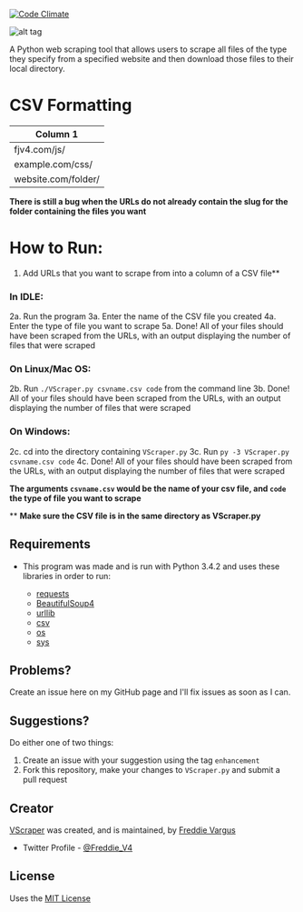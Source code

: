 [![Code Climate](https://codeclimate.com/github/FreddieV4/VScraper/badges/gpa.svg)](https://codeclimate.com/github/FreddieV4/VScraper)

![alt tag](http://fjv4.com/img/portfolio/vscraper-banner.png)

A Python web scraping tool that allows users to scrape all files of the type they specify from a specified website and then download those files to their local directory.

# CSV Formatting
| Column 1            |
|---------------------|
| fjv4.com/js/        |
| example.com/css/    |
| website.com/folder/ |

**There is still a bug when the URLs do not already contain the slug for the folder containing the files you want**

# How to Run:
  1. Add URLs that you want to scrape from into a column of a CSV file**
  
### In IDLE:

  2a. Run the program
  3a. Enter the name of the CSV file you created
  4a. Enter the type of file you want to scrape
  5a. Done! All of your files should have been scraped from the URLs, with an output displaying the number of files that were scraped
  
### On Linux/Mac OS:

  2b. Run `./VScraper.py csvname.csv code` from the command line
  3b. Done! All of your files should have been scraped from the URLs, with an output displaying the number of files that were scraped
  
  
### On Windows:

  2c. cd into the directory containing `VScraper.py`
  3c. Run `py -3 VScraper.py csvname.csv code`
  4c. Done! All of your files should have been scraped from the URLs, with an output displaying the number of files that were scraped
  
**The arguments `csvname.csv` would be the name of your csv file, and `code` the type of file you want to scrape**

  
** **Make sure the CSV  file is in the same directory as VScraper.py**

## Requirements
  - This program was made and is run with Python 3.4.2 and uses these libraries in order to run:
  
      - [requests](http://docs.python-requests.org/en/latest/)
      - [BeautifulSoup4](http://www.crummy.com/software/BeautifulSoup/bs4/doc/)
      - [urllib](https://docs.python.org/3/library/urllib.html)
      - [csv](https://docs.python.org/3/library/csv.html)
      - [os](https://docs.python.org/3/library/os.html)
      - [sys](https://docs.python.org/2/library/sys.html)

## Problems?
Create an issue here on my GitHub page and I'll fix issues as soon as I can.

## Suggestions?
Do either one of two things:
  1. Create an issue with your suggestion using the tag `enhancement`
  2. Fork this repository, make your changes to `VScraper.py` and submit a pull request

## Creator
[VScraper](https://github.com/FreddieV4/VScraper) was created, and is maintained, by [Freddie Vargus](http://www.fjv4.com)

  - Twitter Profile - [@Freddie_V4](http://www.twitter.com/Freddie_V4)
  
## License

Uses the [MIT License](https://github.com/FreddieV4/VScraper/blob/master/LICENSE)
